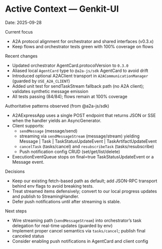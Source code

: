 # Active Context — Genkit-UI

Date: 2025-09-28

Current focus

- A2A protocol alignment for orchestrator and shared interfaces (v0.3.x)
- Keep flows and orchestrator tests green with 100% coverage on flows

Recent changes

- Updated orchestrator AgentCard.protocolVersion to `0.3.0`
- Aliased local `AgentCard` type to `@a2a-js/sdk` AgentCard to avoid drift
- Introduced optional A2AClient transport in `A2ACommunicationManager` (guarded by `USE_A2A_CLIENT`)
- Added unit test for sendTaskStream fallback path (no A2A client); validates synthetic message emission
- All tests passing (84/84); flows remain at 100% coverage

Authoritative patterns observed (from @a2a-js/sdk)

- A2AExpressApp uses a single POST endpoint that returns JSON or SSE when the handler yields an AsyncGenerator.
- Client supports:
  - `sendMessage` (message/send)
  - streaming via `sendMessageStream` (message/stream) yielding Message | Task | TaskStatusUpdateEvent | TaskArtifactUpdateEvent
  - `cancelTask` (tasks/cancel) and `resubscribeTask` (tasks/resubscribe)
  - Push notification config CRUD (set/get/list/delete)
- ExecutionEventQueue stops on final=true TaskStatusUpdateEvent or a Message event.

Decisions

- Keep our existing fetch-based path as default; add JSON-RPC transport behind env flags to avoid breaking tests.
- Treat streamed items defensively; convert to our local progress updates and publish to StreamingHandler.
- Defer push notifications until after streaming is stable.

Next steps

- Wire streaming path (`sendMessageStream`) into orchestrator’s task delegation for real-time updates (guarded by env)
- Implement proper cancel semantics via `tasks/cancel`; publish final canceled status
- Consider enabling push notifications in AgentCard and client config
